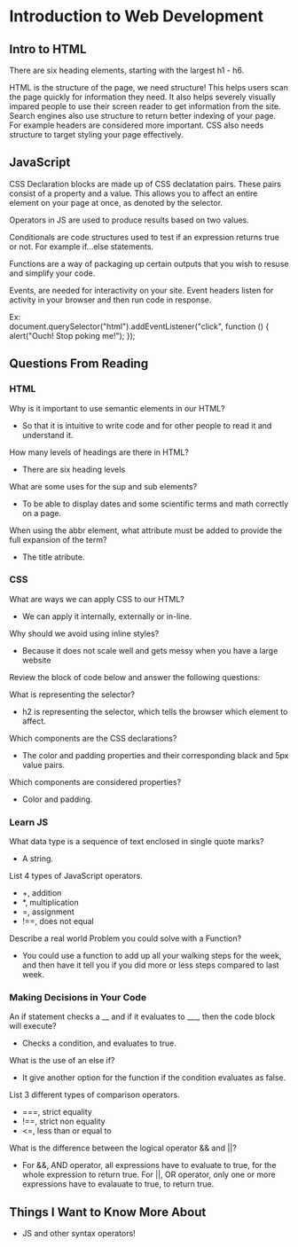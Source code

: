 # Introduction to Web Development

##  Intro to HTML

There are six heading elements, starting with the largest h1 - h6.

HTML is the structure of the page, we need structure! This helps users scan the page quickly for information they need. It also helps severely visually impared people to use their screen reader to get information from the site. Search engines also use structure to return better indexing of your page. For example headers are considered more important. CSS also needs structure to target styling your page effectively.  

## JavaScript

CSS Declaration blocks are made up of CSS declatation pairs. These pairs consist of a property and a value. This allows you to affect an entire element on your page at once, as denoted by the selector. 

Operators in JS are used to produce results based on two values. 

Conditionals are code structures used to test if an expression returns true or not. For example if...else statements.  

Functions are a way of packaging up certain outputs that you wish to resuse and simplify your code.  

Events, are needed for interactivity on your site. Event headers listen for activity in your browser and then run code in response. 

Ex:  
document.querySelector("html").addEventListener("click", function () {
  alert("Ouch! Stop poking me!");
});  



## Questions From Reading

### HTML

Why is it important to use semantic elements in our HTML?

* So that it is intuitive to write code and for other people to read it and understand it.  

How many levels of headings are there in HTML?  

* There are six heading levels  

What are some uses for the sup and sub elements?  

* To be able to display dates and some scientific terms and math correctly on a page.  

When using the abbr element, what attribute must be added to provide the full 
expansion of the term?  

* The title atribute.   

### CSS

What are ways we can apply CSS to our HTML?  

* We can apply it internally, externally or in-line.  

Why should we avoid using inline styles?  

* Because it does not scale well and gets messy when you have a large website  

Review the block of code below and answer the following questions:  

What is representing the selector?  

* h2 is representing the selector, which tells the browser which element to affect.  

Which components are the CSS declarations?  

* The color and padding properties and their corresponding black and 5px value pairs.


Which components are considered properties?  

* Color and padding. 

### Learn JS

What data type is a sequence of text enclosed in single quote marks?  

* A string.

List 4 types of JavaScript operators.  

* +, addition  
* *, multiplication  
* =, assignment  
* !==, does not equal  

Describe a real world Problem you could solve with a Function?  

* You could use a function to add up all your walking steps for the week, and then have it tell you if you did more or less steps compared to last week.  

### Making Decisions in Your Code  

An if statement checks a __ and if it evaluates to ___, then the code block will execute?  

* Checks a condition, and evaluates to true. 

What is the use of an else if?  

* It give another option for the function if the condition evaluates as false.  

List 3 different types of comparison operators.

* ===, strict equality
* !==, strict non equality
* <=, less than or equal to

What is the difference between the logical operator && and ||?  

* For &&, AND operator, all expressions have to evaluate to true, for the whole expression to return true. For ||, OR operator, only one or more expressions have to evalauate to true, to return true. 


## Things I Want to Know More About

* JS and other syntax operators!
